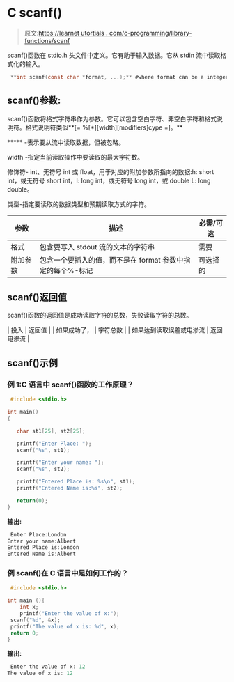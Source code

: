 # C scanf()

> 原文:[https://learnet utortials . com/c-programming/library-functions/scanf](https://learnetutorials.com/c-programming/library-functions/scanf)

scanf()函数在 stdio.h 头文件中定义。它有助于输入数据。它从 stdin 流中读取格式化的输入。

```c
 **int scanf(const char *format, ...);** #where format can be a integer, character, string, float 

```

## scanf()参数:

scanf()函数将格式字符串作为参数。它可以包含空白字符、非空白字符和格式说明符。格式说明符类似**[= %[*][width][modifiers]cype =]。**

***** -表示要从流中读取数据，但被忽略。

width -指定当前读取操作中要读取的最大字符数。

修饰符- int、无符号 int 或 float，用于对应的附加参数所指向的数据:h: short int，或无符号 short int，l: long int，或无符号 long int，或 double L: long double。

类型-指定要读取的数据类型和预期读取方式的字符。

| 参数 | 描述 | 必需/可选 |
| --- | --- | --- |
| 格式 | 包含要写入 stdout 流的文本的字符串 | 需要 |
| 附加参数 | 包含一个要插入的值，而不是在 format 参数中指定的每个%-标记 | 可选择的 |

## scanf()返回值

scanf()函数的返回值是成功读取字符的总数，失败读取字符的总数。

| 投入 | 返回值 |
| 如果成功了， | 字符总数 |
| 如果达到读取误差或电渗流 | 返回电渗流 |

## scanf()示例

### 例 1:C 语言中 scanf()函数的工作原理？

```c
 #include <stdio.h>

int main()
{

   char st1[25], st2[25];

   printf("Enter Place: ");
   scanf("%s", st1);

   printf("Enter your name: ");
   scanf("%s", st2);

   printf("Entered Place is: %s\n", st1);
   printf("Entered Name is:%s", st2);

   return(0);
} 

```

**输出:**

```c
 Enter Place:London
Enter your name:Albert
Entered Place is:London
Entered Name is:Albert 
```

### 例 scanf()在 C 语言中是如何工作的？

```c
 #include <stdio.h>

int main (){
    int x; 
    printf("Enter the value of x:");
 scanf("%d", &x); 
 printf("The value of x is: %d", x); 
 return 0; 
} 

```

**输出:**

```c
 Enter the value of x: 12
The value of x is: 12 
```